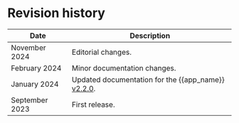 # Revision history

| Date       | Description    |
|------------|----------------|
| November 2024 | Editorial changes. |
| February 2024 | Minor documentation changes. |
| January 2024 | Updated documentation for the {{app_name}} [v2.2.0](https://github.com/NordicSemiconductor/pc-nrfconnect-cellularmonitor/blob/main/Changelog.md). |
| September 2023 | First release. |
